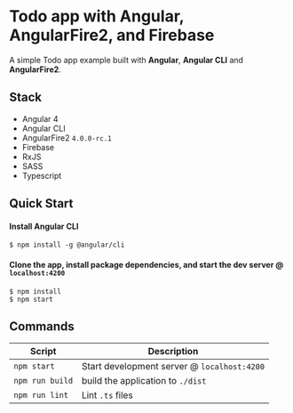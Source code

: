 
# Todo app with Angular, AngularFire2, and Firebase
A simple Todo app example built with **Angular**, **Angular CLI** and **AngularFire2**. 


Stack
-----

- Angular 4
- Angular CLI
- AngularFire2 `4.0.0-rc.1`
- Firebase
- RxJS
- SASS
- Typescript


Quick Start
-----------

#### Install Angular CLI

```shell
$ npm install -g @angular/cli
```

#### Clone the app, install package dependencies, and start the dev server @ `localhost:4200`

```
$ npm install
$ npm start
```

Commands
--------

|Script|Description|
|---|---|
|`npm start`|Start development server @ `localhost:4200`|
|`npm run build`|build the application to `./dist`|
|`npm run lint`|Lint `.ts` files|
